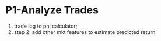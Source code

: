 # P1-Analyze Trades

1. trade log to pnl calculator;
1. step 2: add other mkt features to estimate predicted return
